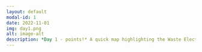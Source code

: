 ```yaml
---
layout: default
modal-id: 1
date: 2022-11-01
img: day1.png
alt: image-alt
description: *Day 1 - points!* A quick map highlighting the Waste Electronic and Electrical Equipment (WEEE) recycling banks within the Westminster borough of London. Recycling bank data is taken from the UK IT service website, basemap taken from Maptiler (with OSM contribution)
---
```

